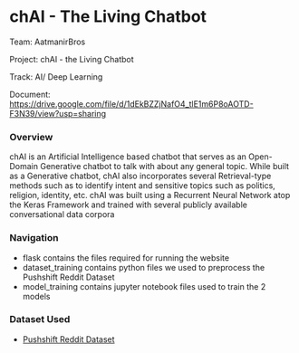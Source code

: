 # chAI - The Living Chatbot

Team: AatmanirBros

Project: chAI - the Living Chatbot

Track: AI/ Deep Learning

Document: https://drive.google.com/file/d/1dEkBZZjNafO4_tlE1m6P8oAOTD-F3N39/view?usp=sharing

### Overview

chAI is an Artificial Intelligence based chatbot that serves as an Open-Domain Generative chatbot to talk with about any general topic. While built as a Generative chatbot, chAI also incorporates several Retrieval-type methods such as to identify intent and sensitive topics such as politics, religion, identity, etc. chAI was built using a Recurrent Neural Network atop the Keras Framework and trained with several publicly available conversational data corpora

### Navigation

- flask contains the files required for running the website
- dataset_training contains python files we used to preprocess the Pushshift Reddit Dataset
- model_training contains jupyter notebook files used to train the 2 models

### Dataset Used
- [Pushshift Reddit Dataset](https://files.pushshift.io/reddit/comments/)
